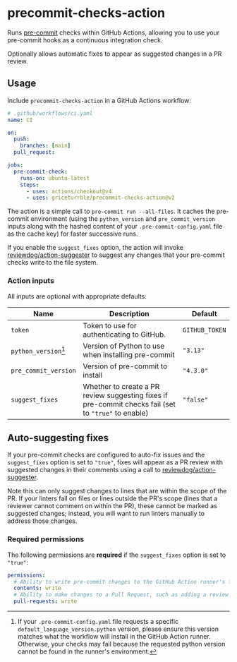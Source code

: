 # precommit-checks-action

Runs [pre-commit](https://pre-commit.com) checks within GitHub Actions,
allowing you to use your pre-commit hooks as a continuous integration check.

Optionally allows automatic fixes to appear as suggested changes in a PR review.

## Usage

Include `precommit-checks-action` in a GitHub Actions workflow:

```yaml
# .github/workflows/ci.yaml
name: CI

on:
  push:
    branches: [main]
  pull_request:

jobs:
  pre-commit-check:
    runs-on: ubuntu-latest
    steps:
      - uses: actions/checkout@v4
      - uses: griceturrble/precommit-checks-action@v2
```

The action is a simple call to `pre-commit run --all-files`.
It caches the pre-commit environment
(using the `python_version` and `pre_commit_version` inputs
along with the hashed content of your `.pre-commit-config.yaml` file
as the cache key)
for faster successive runs.

If you enable the `suggest_fixes` option,
the action will invoke [reviewdog/action-suggester]
to suggest any changes that your pre-commit checks write to the file system.

### Action inputs

All inputs are optional with appropriate defaults:

| Name                 | Description                                                                                          | Default        |
| -------------------- | ---------------------------------------------------------------------------------------------------- | -------------- |
| `token`              | Token to use for authenticating to GitHub.                                                           | `GITHUB_TOKEN` |
| `python_version`[^1] | Version of Python to use when installing pre-commit                                                  | `"3.13"`       |
| `pre_commit_version` | Version of pre-commit to install                                                                     | `"4.3.0"`      |
| `suggest_fixes`      | Whether to create a PR review suggesting fixes if pre-commit checks fail (set to `"true"` to enable) | `"false"`      |

[^1]:
    If your `.pre-commit-config.yaml` file requests a specific `default_language_version.python` version,
    please ensure this version matches what the workflow will install in the GitHub Action runner.
    Otherwise, your checks may fail because the requested python version
    cannot be found in the runner's environment.

## Auto-suggesting fixes

If your pre-commit checks are configured to auto-fix issues
and the `suggest_fixes` option is set to `"true"`,
fixes will appear as a PR review with suggested changes in their comments
using a call to [reviewdog/action-suggester].

Note this can only suggest changes to lines that are within the scope of the PR.
If your linters fail on files or lines outside the PR's scope
(lines that a reviewer cannot comment on within the PR),
these cannot be marked as suggested changes;
instead, you will want to run linters manually to address those changes.

### Required permissions

The following permissions are **required** if the `suggest_fixes` option is set to `"true"`:

```yaml
permissions:
  # Ability to write pre-commit changes to the GitHub Action runner's file system:
  contents: write
  # Ability to make changes to a Pull Request, such as adding a review and comments:
  pull-requests: write
```

[reviewdog/action-suggester]: https://github.com/reviewdog/action-suggester
